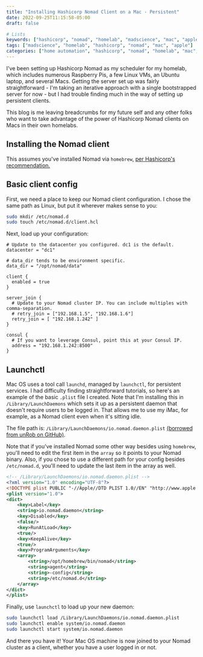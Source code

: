 ```yaml
---
title: "Installing Hashicorp Nomad Client on a Mac - Persistent"
date: 2022-09-25T11:15:58-05:00
draft: false

# Lists
keywords: ["hashicorp", "nomad", "homelab", "madscience", "mac", "apple"]
tags: ["madscience", "homelab", "hashicorp", "nomad", "mac", "apple"]
categories: ["home automation", "hashicorp", "nomad", "homelab", "mac", "apple"]
---
```


I've been setting up Hashicorp Nomad as my scheduler for my homelab, which includes numerous Raspberry Pis, a few Linux VMs, an Ubuntu laptop, and several Macs. Getting the server set up was fairly straightforward - I'm taking an iterative approach with a single bootstrapped server for now - but I had trouble finding much in the way of setting up persistent clients.

This blog is me leaving breadcrumbs for my future self and any other folks who want to take advantage of the power of Hashicorp Nomad clients on Macs in their own homelabs.

## Installing the Nomad client

This assumes you've installed Nomad via `homebrew`, [per Hashicorp's recommendation.](https://learn.hashicorp.com/tutorials/nomad/get-started-install)

## Basic client config

First, we need a place to keep our Nomad client configuration. I chose the same path as Linux, but put it wherever makes sense to you:

```bash
sudo mkdir /etc/nomad.d
sudo touch /etc/nomad.d/client.hcl
```

Next, load up your configuration:

```hcl
# Update to the datacenter you configured. dc1 is the default.
datacenter = "dc1"

# data_dir tends to be environment specific.
data_dir = "/opt/nomad/data"

client {
  enabled = true
}

server_join {
  # Update to your Nomad cluster IP. You can include multiples with comma-separation.
  # retry_join = ["192.168.1.5", "192.168.1.6"]
  retry_join = [ "192.168.1.242" ]
}

consul {
  # If you want to leverage Consul, point this at your Consul IP.
  address = "192.168.1.242:8500"
}
```

## Launchctl

Mac OS uses a tool call `launchd`, managed by `launchctl`, for persistent services. I had difficulty finding straightforward tutorials, so here's an example of the basic `.plist` file I created. Note that I'm installing this in `/Library/LaunchDaemons` which sets it up as a persistent daemon that doesn't require users to be logged in. That allows me to use my iMac, for example, as a Nomad client even when it's sitting idle.

The file path is: `/Library/LaunchDaemons/io.nomad.daemon.plist` [(borrowed from unRob on GitHub)](https://github.com/unRob/nidito/blob/2ff2a81716e192af07d17d434a17d09b26697f0e/ansible/roles/nomad-server/tasks/macos/11.6.yml).

Note that if you've installed Nomad some other way besides using `homebrew`, you'll need to edit the first item in the `array` so it points to your Nomad binary. Also, if you chose to use a different path for your config besides `/etc/nomad.d`, you'll need to update the last item in the array as well.

```xml
<!-- /Library/LaunchDaemons/io.nomad.daemon.plist -->
<?xml version="1.0" encoding="UTF-8"?>
<!DOCTYPE plist PUBLIC "-//Apple//DTD PLIST 1.0//EN" "http://www.apple.com/DTDs/PropertyList-1.0.dtd">
<plist version="1.0">
<dict>
    <key>Label</key>
    <string>io.nomad.daemon</string>
    <key>Disabled</key>
    <false/>
    <key>RunAtLoad</key>
    <true/>
    <key>KeepAlive</key>
    <true/>
    <key>ProgramArguments</key>
    <array>
        <string>/opt/homebrew/bin/nomad</string>
        <string>agent</string>
        <string>-config</string>
        <string>/etc/nomad.d</string>
    </array>
</dict>
</plist>
```

Finally, use `launchctl` to load up your new daemon:

```zsh
sudo launchctl load /Library/LaunchDaemons/io.nomad.daemon.plist
sudo launchctl enable system/io.nomad.daemon
sudo launchctl start system/io.nomad.daemon
```

And there you have it! Your Mac OS machine is now joined to your Nomad cluster as a client, whether you have a user logged in or not.
